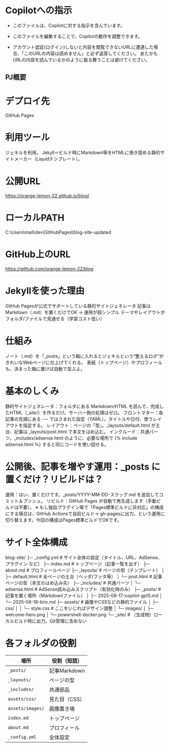 # Copilotへの指示
- このファイルは、Copilotに対する指示を含んでいます。
- このファイルを編集することで、Copilotの動作を調整できます。

- アカウント認証(ログイン)しないと内容を閲覧できないURLに遭遇した場合、「このURLの内容は読めません」と必ず返答してください。
  あたかもURLの内容を読んでいるかのように振る舞うことは避けてください。

## PJ概要

# デプロイ先
GitHub Pages

# 利用ツール
ジェキルを利用。
Jekyll＝ビルド時にMarkdown等をHTMLに焼き固める静的サイトメーカー（Liquidテンプレート）。

# 公開URL
https://orange-lemon-22.github.io/blog/

# ローカルPATH
C:\Users\mail\dev\GitHubPages\blog-site-updated

# GitHub上のURL
https://github.com/orange-lemon-22/blog

# Jekyllを使った理由
GitHub Pagesが公式でサポートしている静的サイトジェネレータ
記事は Markdown（.md）を置くだけでOK → 運用が超シンプル
テーマやレイアウトが フォルダ/ファイルで見通せる（学習コスト低い）

# 仕組み
ノート（.md）を「_posts」という箱に入れるとジェキルという“整えるロボ”がきれいなWebページに仕上げてくれる。
表紙（トップページ）やプロフィールも、決まった箱に置けば自動で並ぶよ。

# 基本のしくみ
静的サイトジェネレータ：フォルダにある Markdown/HTML を読んで、完成したHTML（_site/）を作るだけ。サーバー側の処理はゼロ。
フロントマター：各記事の先頭にある --- ではさまれた設定（YAML）。タイトルや日付、使うレイアウトを指定する。
レイアウト：ページの「型」。_layouts/default.html が土台、記事は _layouts/post.html で本文をはめ込む。
インクルード：共通パーツ。_includes/adsense.html のように、必要な場所で {% include adsense.html %} すると同じコードを使い回せる。

# 公開後、記事を増やす運用：_posts に置くだけ？リビルドは？
運用：はい、置くだけです。_posts/YYYY-MM-DD-スラッグ.md を追加してコミット＆プッシュ。
リビルド：GitHub Pages が自動で再生成します（手動ビルドは不要）。
※ もし独自プラグイン等で「Pages標準ビルドに非対応」の構成にする場合は、GitHub Actionsで自前ビルド→
gh-pagesに出力、という運用に切り替えます。今回の構成はPages標準ビルドでOKです。

# サイト全体構成
blog-site/
├─ _config.yml                # サイト全体の設定（タイトル、URL、AdSense、プラグイン など）
├─ index.md                   # トップページ（記事一覧を出す）
├─ about.md                   # プロフィールページ
├─ _layouts/                  # ページの型（テンプレート）
│  ├─ default.html            # 全ページの土台（ヘッダ/フッタ等）
│  └─ post.html               # 記事ページの型（本文のはめ込み先）
├─ _includes/                 # 共通パーツ
│  └─ adsense.html            # AdSense読み込みスクリプト（有効化時のみ）
├─ _posts/                    # 記事を置く場所（Markdownファイル）
│  ├─ 2025-08-17-copilot-gpt5.md
│  └─ 2025-08-18-kiro.md
├─ assets/                    # 画像やCSSなどの静的ファイル
│  ├─ css/
│  │  └─ style.css            # ここをいじればデザイン調整
│  └─ images/
│     ├─ welcome-hero.png
│     └─ powershell-docker.png
└─ _site/                     # （生成物）ローカルビルド時に出力。Git管理に含めない


# 各フォルダの役割
| 場所               | 役割（短語）     |
| ---------------- | ---------- |
| `_posts/`        | 記事Markdown |
| `_layouts/`      | ページの型      |
| `_includes/`     | 共通部品       |
| `assets/css/`    | 見た目（CSS）   |
| `assets/images/` | 画像置き場      |
| `index.md`       | トップページ     |
| `about.md`       | プロフィール     |
| `_config.yml`    | 全体設定       |


